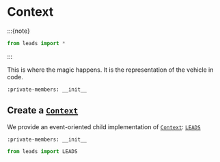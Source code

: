 # Context

:::{note}
```python
from leads import *
```
:::

This is where the magic happens. It is the representation of the vehicle in code.

```{py:class} leads.Context
:private-members: __init__
```

## Create a [`Context`](#leads.Context)

We provide an event-oriented child implementation of [`Context`](#leads.Context): [`LEADS`](#leads.LEADS)

```{autoclass} leads.LEADS
:private-members: __init__
```

```python
from leads import LEADS
```